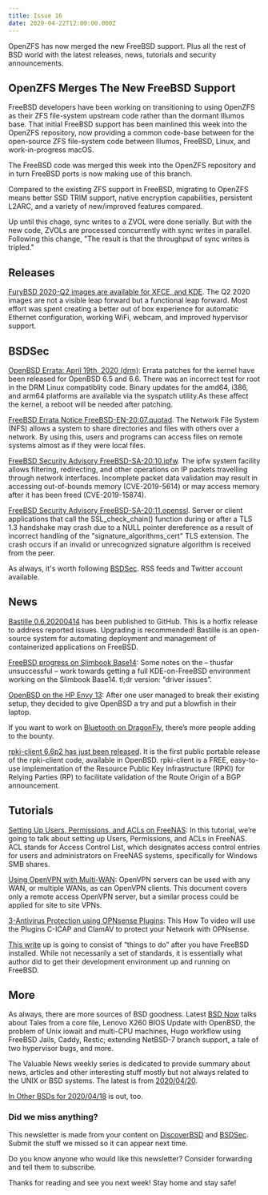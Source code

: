 ```yaml
---
title: Issue 16
date: 2020-04-22T12:00:00.000Z
---
```


OpenZFS has now merged the new FreeBSD support. Plus all the rest of BSD world with the latest releases, news, tutorials and security announcements.

<!-- more -->

## OpenZFS Merges The New FreeBSD Support

FreeBSD developers have been working on transitioning to using OpenZFS as their ZFS file-system upstream code rather than the dormant Illumos base. That initial FreeBSD support has been mainlined this week into the OpenZFS repository, now providing a common code-base between for the open-source ZFS file-system code between Illumos, FreeBSD, Linux, and work-in-progress macOS.

The FreeBSD code was merged this week into the OpenZFS repository and in turn FreeBSD ports is now making use of this branch.

Compared to the existing ZFS support in FreeBSD, migrating to OpenZFS means better SSD TRIM support, native encryption capabilities, persistent L2ARC, and a variety of new/improved features compared.

Up until this chage, sync writes to a ZVOL were done serially. But with the new code, ZVOLs are processed concurrently with sync writes in parallel. Following this change, "The result is that the throughput of sync writes is tripled."

## Releases

[FuryBSD 2020-Q2 images are available for XFCE, and KDE](https://www.furybsd.org/furybsd-2020-q2-images-are-available-for-xfce-and-kde/?utm_source=bsdweekly). The Q2 2020 images are not a visible leap forward but a functional leap forward.  Most effort was spent creating a better out of box experience for automatic Ethernet configuration, working WiFi, webcam, and improved hypervisor support.  

## BSDSec

[OpenBSD Errata: April 19th, 2020 (drm)](https://bsdsec.net/articles/openbsd-errata-april-19th-2020-drm?utm_source=bsdweekly): Errata patches for the kernel have been released for OpenBSD 6.5 and 6.6. There was an incorrect test for root in the DRM Linux compatiblity code. Binary updates for the amd64, i386, and arm64 platforms are available via the syspatch utility.As these affect the kernel, a reboot will be needed after patching.

[FreeBSD Errata Notice FreeBSD-EN-20:07.quotad](https://bsdsec.net/articles/freebsd-announce-freebsd-errata-notice-freebsd-en-20-07-quotad?utm_source=bsdweekly). The Network File System (NFS) allows a system to share directories and files with others over a network.  By using this, users and programs can access files on remote systems almost as if they were local files.

[FreeBSD Security Advisory FreeBSD-SA-20:10.ipfw](https://bsdsec.net/articles/freebsd-announce-freebsd-security-advisory-freebsd-sa-20-10-ipfw?utm_source=bsdweekly). The ipfw system facility allows filtering, redirecting, and other operations on IP packets travelling through network interfaces. Incomplete packet data validation may result in accessing out-of-bounds memory (CVE-2019-5614) or may access memory after it has been freed (CVE-2019-15874).

[FreeBSD Security Advisory FreeBSD-SA-20:11.openssl](https://bsdsec.net/articles/freebsd-announce-freebsd-security-advisory-freebsd-sa-20-11-openssl?utm_source=bsdweekly). Server or client applications that call the SSL_check_chain() function during or after a TLS 1.3 handshake may crash due to a NULL pointer dereference as a result of incorrect handling of the "signature_algorithms_cert" TLS extension.  The crash occurs if an invalid or unrecognized signature algorithm is received from the peer.

As always, it's worth following [BSDSec](https://bsdsec.net). RSS feeds and Twitter account available.

## News

[Bastille 0.6.20200414](https://github.com/BastilleBSD/bastille/releases/tag/0.6.20200414?utm_source=bsdweekly) has been published to GitHub. This is a hotfix release to address reported issues. Upgrading is recommended! Bastille is an open-source system for automating deployment and management of containerized applications on FreeBSD.

[FreeBSD progress on Slimbook Base14](https://euroquis.nl//freebsd/2020/04/16/slimbook.html?utm_source=bsdweekly): Some notes on the – thusfar unsuccessful – work towards getting a full KDE-on-FreeBSD environment working on the Slimbook Base14. tl;dr version: “driver issues”.

[OpenBSD on the HP Envy 13](https://icyphox.sh/blog/openbsd-hp-envy/?utm_source=bsdweekly): After one user managed to break their existing setup, they decided to give OpenBSD a try and put a blowfish in their laptop.

If you want to work on [Bluetooth on DragonFly](https://www.dragonflydigest.com/2020/04/17/24411.html?utm_source=bsdweekly), there’s more people adding to the bounty.

[rpki-client 6.6p2 has just been released](https://bsdsec.net/articles/rpki-client-6-6p2-portable-has-been-released?utm_source=bsdweekly). It is the first public portable release of the rpki-client code, available in OpenBSD. rpki-client is a FREE, easy-to-use implementation of the Resource Public Key Infrastructure (RPKI) for Relying Parties (RP) to facilitate validation of the Route Origin of a BGP announcement.

## Tutorials

[Setting Up Users, Permissions, and ACLs on FreeNAS](https://www.ixsystems.com/blog/users-permissions-acls-on-freenas/?utm_source=bsdweekly): In this tutorial, we’re going to talk about setting up Users, Permissions, and ACLs in FreeNAS. ACL stands for Access Control List, which designates access control entries for users and administrators on FreeNAS systems, specifically for Windows SMB shares.

[Using OpenVPN with Multi-WAN](https://docs.netgate.com/pfsense/en/latest/routing/multi-wan-openvpn.html?utm_source=bsdweekly): OpenVPN servers can be used with any WAN, or multiple WANs, as can OpenVPN clients. This document covers only a remote access OpenVPN server, but a similar process could be applied for site to site VPNs.

[3-Antivirus Protection using OPNsense Plugins](https://www.youtube.com/watch?v=94vz_-5lAkE&utm_source=bsdweekly): This How To video will use the Plugins C-ICAP and ClamAV to protect your Network with OPNsense.

[This write](https://tales.admindev.tech/index.php/2020/04/15/freebsd-dev/?utm_source=bsdweekly) up is going to consist of “things to do” after you have FreeBSD installed. While not necessarily a set of standards, it is essentially what author did to get their development environment up and running on FreeBSD.

## More

As always, there are more sources of BSD goodness. Latest [BSD Now](https://www.youtube.com/watch?v=T3GK3dRtwP0&utm_source=bsdweekly) talks about Tales from a core file, Lenovo X260 BIOS Update with OpenBSD, the problem of Unix iowait and multi-CPU machines, Hugo workflow using FreeBSD Jails, Caddy, Restic; extending NetBSD-7 branch support, a tale of two hypervisor bugs, and more.

The Valuable News weekly series is dedicated to provide summary about news, articles and other interesting stuff mostly but not always related to the UNIX or BSD systems. The latest is from [2020/04/20](https://vermaden.wordpress.com/2020/04/20/valuable-news-2020-04-20/).

[In Other BSDs for 2020/04/18](https://www.dragonflydigest.com/2020/04/18/24399.html?utm_source=bsdweekly) is out, too.

### Did we miss anything?

This newsletter is made from your content on [DiscoverBSD](https://discoverbsd.com) and [BSDSec](https://bsdsec.net). Submit the stuff we missed so it can appear next time.

Do you know anyone who would like this newsletter? Consider forwarding and tell them to subscribe.

Thanks for reading and see you next week! Stay home and stay safe!

